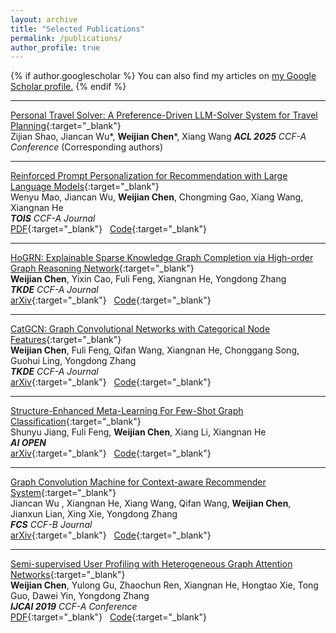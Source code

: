 ```yaml
---
layout: archive
title: "Selected Publications"
permalink: /publications/
author_profile: true
---
```


{% if author.googlescholar %}
  You can also find my articles on <u><a href="{{author.googlescholar}}">my Google Scholar profile</a>.</u>
{% endif %}

<!-- {% include base_path %}

{% for post in site.publications reversed %}
  {% include archive-single.html %}
{% endfor %} -->
---
<!-- <span style="color:red;">[NEW] </span> -->

[Personal Travel Solver: A Preference-Driven LLM-Solver System for Travel Planning](https://dl.acm.org/doi/abs/10.1145/3716320){:target="_blank"}   
Zijian Shao, Jiancan Wu*, **Weijian Chen***, Xiang Wang
***ACL 2025***    *CCF-A Conference*  (Corresponding authors)

---


[Reinforced Prompt Personalization for Recommendation with Large Language Models](https://dl.acm.org/doi/abs/10.1145/3716320){:target="_blank"}   
Wenyu Mao, Jiancan Wu, **Weijian Chen**, Chongming Gao, Xiang Wang, Xiangnan He  
***TOIS***    *CCF-A Journal*  
[PDF](https://dl.acm.org/doi/pdf/10.1145/3716320){:target="_blank"}&nbsp;&nbsp;  [Code](https://github.com/maowenyu-11/RPP){:target="_blank"}

---

[HoGRN: Explainable Sparse Knowledge Graph Completion via High-order Graph Reasoning Network](https://ieeexplore.ieee.org/document/10598393){:target="_blank"}   
**Weijian Chen**, Yixin Cao, Fuli Feng, Xiangnan He, Yongdong Zhang  
***TKDE***    *CCF-A Journal*  
[arXiv](https://arxiv.org/abs/2207.07503){:target="_blank"}&nbsp;&nbsp;  [Code](https://github.com/TachiChan/HoGRN){:target="_blank"}

---

[CatGCN: Graph Convolutional Networks with Categorical Node Features](https://ieeexplore.ieee.org/document/9647902){:target="_blank"}   
**Weijian Chen**, Fuli Feng, Qifan Wang, Xiangnan He, Chonggang Song, Guohui Ling, Yongdong Zhang  
***TKDE***    *CCF-A Journal*  
[arXiv](https://arxiv.org/abs/2009.05303){:target="_blank"}&nbsp;&nbsp;  [Code](https://github.com/TachiChan/CatGCN){:target="_blank"}

---

[Structure-Enhanced Meta-Learning For Few-Shot Graph Classification](https://www.sciencedirect.com/science/article/pii/S266665102100022X){:target="_blank"}   
Shunyu Jiang, Fuli Feng, **Weijian Chen**, Xiang Li, Xiangnan He  
***AI OPEN***  
[arXiv](https://arxiv.org/abs/2103.03547){:target="_blank"}&nbsp;&nbsp;  [Code](https://github.com/jiangshunyu/SMF-GIN){:target="_blank"}

---

[Graph Convolution Machine for Context-aware Recommender System](https://journal.hep.com.cn/fcs/EN/10.1007/s11704-021-0261-8){:target="_blank"}   
Jiancan Wu , Xiangnan He, Xiang Wang, Qifan Wang, **Weijian Chen**, Jianxun Lian, Xing Xie, Yongdong Zhang  
***FCS***    *CCF-B Journal*  
[arXiv](https://arxiv.org/abs/2001.11402){:target="_blank"}&nbsp;&nbsp;  [Code](https://github.com/wujcan/GCM){:target="_blank"}

---

[Semi-supervised User Profiling with Heterogeneous Graph Attention Networks](https://www.ijcai.org/proceedings/2019/0293){:target="_blank"}   
**Weijian Chen**, Yulong Gu, Zhaochun Ren, Xiangnan He, Hongtao Xie, Tong Guo, Dawei Yin, Yongdong Zhang  
***IJCAI 2019***    *CCF-A Conference*  
[PDF](https://www.ijcai.org/proceedings/2019/0293.pdf){:target="_blank"}&nbsp;&nbsp;  [Code](https://github.com/TachiChan/IJCAI2019_HGAT){:target="_blank"}

